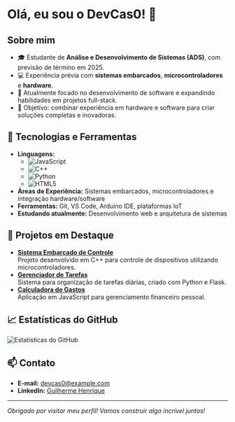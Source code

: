# Olá, eu sou o DevCas0! 👋

## Sobre mim
- 🎓 Estudante de **Análise e Desenvolvimento de Sistemas (ADS)**, com previsão de término em 2025.
- 💻 Experiência prévia com **sistemas embarcados**, **microcontroladores** e **hardware**.
- 🌱 Atualmente focado no desenvolvimento de software e expandindo habilidades em projetos full-stack.
- 🎯 Objetivo: combinar experiência em hardware e software para criar soluções completas e inovadoras.

## 🚀 Tecnologias e Ferramentas
- **Linguagens:** 
  - ![JavaScript](https://img.shields.io/badge/-JavaScript-F7DF1E?style=flat&logo=javascript&logoColor=black) 
  - ![C++](https://img.shields.io/badge/-C++-00599C?style=flat&logo=c%2B%2B&logoColor=white)
  - ![Python](https://img.shields.io/badge/-Python-3776AB?style=flat&logo=python&logoColor=white)
  - ![HTML5](https://img.shields.io/badge/-HTML5-E34F26?style=flat&logo=html5&logoColor=white)
- **Áreas de Experiência:** Sistemas embarcados, microcontroladores e integração hardware/software
- **Ferramentas:** Git, VS Code, Arduino IDE, plataformas IoT
- **Estudando atualmente:** Desenvolvimento web e arquitetura de sistemas

## 🌟 Projetos em Destaque
- [**Sistema Embarcado de Controle**](https://github.com/DevCas0/sistema-embarcado-controle)  
  Projeto desenvolvido em C++ para controle de dispositivos utilizando microcontroladores.
- [**Gerenciador de Tarefas**](https://github.com/DevCas0/gerenciador-de-tarefas)  
  Sistema para organização de tarefas diárias, criado com Python e Flask.
- [**Calculadora de Gastos**](https://github.com/DevCas0/calculadora-de-gastos)  
  Aplicação em JavaScript para gerenciamento financeiro pessoal.

## 📈 Estatísticas do GitHub
![Estatísticas do GitHub](https://github-readme-stats.vercel.app/api?username=DevCas0&show_icons=true&theme=radical)

## 📫 Contato
- **E-mail:** [devcas0@example.com](mailto:devcas0@example.com)
- **LinkedIn:** [Guilherme Henrique](https://www.linkedin.com/in/guilhermme-henrique-7a55b2215)

---

*Obrigado por visitar meu perfil! Vamos construir algo incrível juntos!*